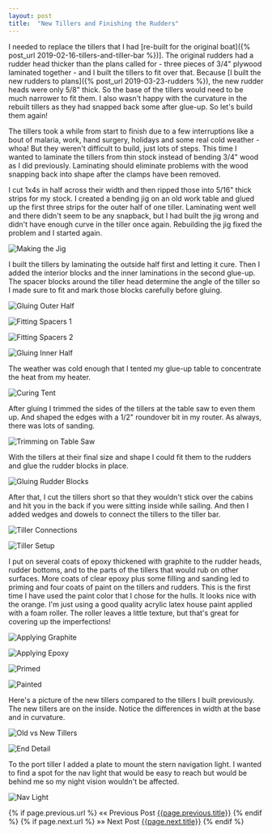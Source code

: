 ```yaml
---
layout: post
title:  "New Tillers and Finishing the Rudders"
---
```


I needed to replace the tillers that I had [re-built for the original boat]({% post_url 2019-02-16-tillers-and-tiller-bar %})]. The original rudders had a rudder head thicker than the plans called for - three pieces of 3/4" plywood laminated together - and I built the tillers to fit over that. Because [I built the new rudders to plans]({% post_url 2019-03-23-rudders %}), the new rudder heads were only 5/8" thick. So the base of the tillers would need to be much narrower to fit them. I also wasn't happy with the curvature in the rebuilt tillers as they had snapped back some after glue-up. So let's build them again!

The tillers took a while from start to finish due to a few interruptions like a bout of malaria, work, hand surgery, holidays and some real cold weather - whoa! But they weren't difficult to build, just lots of steps. This time I wanted to laminate the tillers from thin stock instead of bending 3/4" wood as I did previously. Laminating should eliminate problems with the wood snapping back into shape after the clamps have been removed.

I cut 1x4s in half across their width and then ripped those into 5/16" thick strips for my stock. I created a bending jig on an old work table and glued up the first three strips for the outer half of one tiller. Laminating went well and there didn't seem to be any snapback, but I had built the jig wrong and didn't have enough curve in the tiller once again. Rebuilding the jig fixed the problem and I started again.

![Making the Jig](/assets/images/tillers-jig.jpg)

I built the tillers by laminating the outside half first and letting it cure. Then I added the interior blocks and the inner laminations in the second glue-up. The spacer blocks around the tiller head determine the angle of the tiller so I made sure to fit and mark those blocks carefully before gluing.

![Gluing Outer Half](/assets/images/tillers-glue-outer.jpg)

![Fitting Spacers 1](/assets/images/tillers-spacers-1.jpg)

![Fitting Spacers 2](/assets/images/tillers-spacers-2.jpg)

![Gluing Inner Half](/assets/images/tillers-glue-inner.jpg)

The weather was cold enough that I tented my glue-up table to concentrate the heat from my heater.

![Curing Tent](/assets/images/tillers-tent.jpg)

After gluing I trimmed the sides of the tillers at the table saw to even them up. And shaped the edges with a 1/2" roundover bit in my router. As always, there was lots of sanding.

![Trimming on Table Saw](/assets/images/tillers-trimming.jpg)

With the tillers at their final size and shape I could fit them to the rudders and glue the rudder blocks in place.

![Gluing Rudder Blocks](/assets/images/tillers-glue-blocks.jpg)

After that, I cut the tillers short so that they wouldn't stick over the cabins and hit you in the back if you were sitting inside while sailing. And then I added wedges and dowels to connect the tillers to the tiller bar.

![Tiller Connections](/assets/images/tillers-connections.jpg)

![Tiller Setup](/assets/images/tillers-setup.jpg)

I put on several coats of epoxy thickened with graphite to the rudder heads, rudder bottoms, and to the parts of the tillers that would rub on other surfaces. More coats of clear epoxy plus some filling and sanding led to priming and four coats of paint on the tillers and rudders. This is the first time I have used the paint color that I chose for the hulls. It looks nice with the orange. I'm just using a good quality acrylic latex house paint applied with a foam roller. The roller leaves a little texture, but that's great for covering up the imperfections!

![Applying Graphite](/assets/images/tillers-graphite.jpg)

![Applying Epoxy](/assets/images/tillers-epoxy.jpg)

![Primed](/assets/images/tillers-primed.jpg)

![Painted](/assets/images/tillers-painted.jpg)

Here's a picture of the new tillers compared to the tillers I built previously. The new tillers are on the inside. Notice the differences in width at the base and in  curvature.

![Old vs New Tillers](/assets/images/tillers-compare.jpg)

![End Detail](/assets/images/tillers-end.jpg)

To the port tiller I added a plate to mount the stern navigation light. I wanted to find a spot for the nav light that would be easy to reach but would be behind me so my night vision wouldn't be affected.

![Nav Light](/assets/images/tillers-nav-light.jpg)

{% if page.previous.url %}
  &laquo;&laquo; Previous Post <a class="prev" href="{{page.previous.url}}">{{page.previous.title}}</a>
{% endif %}
{% if page.next.url %}
   &raquo;&raquo; Next Post <a class="next" href="{{page.next.url}}">{{page.next.title}}</a>
{% endif %}
